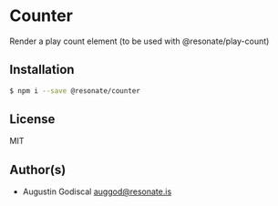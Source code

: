 # Counter

Render a play count element (to be used with @resonate/play-count)

## Installation

```sh
$ npm i --save @resonate/counter
```

## License

MIT

## Author(s)

- Augustin Godiscal <auggod@resonate.is>
